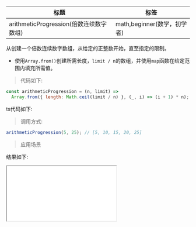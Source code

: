 | 标题                                    | 标签                        |
| --------------------------------------- | --------------------------- |
| arithmeticProgression(倍数连续数字数组) | math,beginner(数学，初学者) |

从创建一个倍数连续数字数组，从给定的正整数开始，直至指定的限制。

- 使用`Array.from()`创建所需长度，`limit / n`的数组，并使用`map`函数在给定范围内填充所需值。

> 代码如下:

```js
const arithmeticProgression = (n, limit) =>
  Array.from({ length: Math.ceil(limit / n) }, (_, i) => (i + 1) * n);
```

ts代码如下:

<div class="code-editor" data-url="codes/javascript/ts/arithmeticProgression.ts" data-language="typescript"></div>

> 调用方式:

```js
arithmeticProgression(5, 25); // [5, 10, 15, 20, 25]
```

> 应用场景

<div class="code-editor" data-url="codes/javascript/html/arithmeticProgression.html" data-language="html"></div>

结果如下:

<iframe src="codes/javascript/html/arithmeticProgression.html"></iframe>
